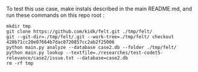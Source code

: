 To test this use case, make instals described in the main README.md, and run these commands on this repo root : 

```
mkdir tmp
git clone https://github.com/kidk/felt.git ./tmp/felt/
git --git-dir=./tmp/felt/.git --work-tree=./tmp/felt/ checkout 428b71cc20e07664b7dac0720857cc2ab2f25006
python main.py analyze --database case2.db --folder ./tmp/felt/
python main.py lookup --textfile=./researches/test-codet5-relevance/case2/issue.txt --database=case2.db
rm -rf tmp
```